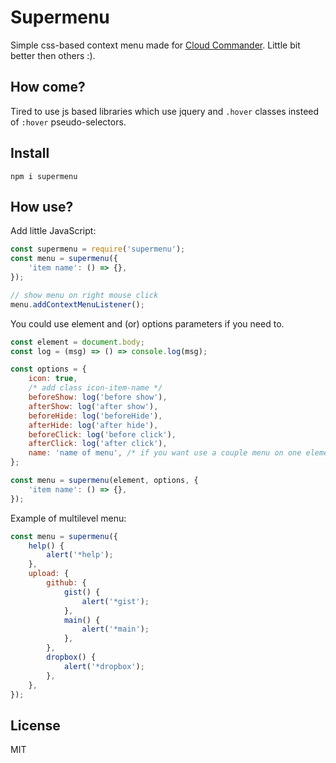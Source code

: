 # Supermenu 

Simple css-based context menu made for [Cloud Commander](http://cloudcmd.io).
Little bit better then others :).

## How come?

Tired to use js based libraries which use jquery and `.hover` classes insteed of `:hover` pseudo-selectors.

## Install

```
npm i supermenu
```

## How use?

Add little JavaScript:

```js
const supermenu = require('supermenu');
const menu = supermenu({
    'item name': () => {},
});

// show menu on right mouse click
menu.addContextMenuListener();

```

You could use element and (or) options parameters if you need to.

```js
const element = document.body;
const log = (msg) => () => console.log(msg);

const options = {
    icon: true,
    /* add class icon-item-name */
    beforeShow: log('before show'),
    afterShow: log('after show'),
    beforeHide: log('beforeHide'),
    afterHide: log('after hide'),
    beforeClick: log('before click'),
    afterClick: log('after click'),
    name: 'name of menu', /* if you want use a couple menu on one element */
};

const menu = supermenu(element, options, {
    'item name': () => {},
});

```

Example of multilevel menu:

```js
const menu = supermenu({
    help() {
        alert('*help');
    },
    upload: {
        github: {
            gist() {
                alert('*gist');
            },
            main() {
                alert('*main');
            },
        },
        dropbox() {
            alert('*dropbox');
        },
    },
});

```

## License

MIT
